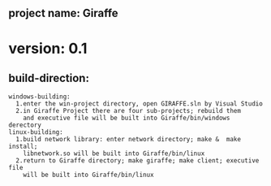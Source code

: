 
project name: Giraffe
---------------------

version:  0.1
=====================

build-direction:
--------------------------
    windows-building:
      1.enter the win-project directory, open GIRAFFE.sln by Visual Studio
      2.in Giraffe Project there are four sub-projects; rebuild them 
        and executive file will be built into Giraffe/bin/windows derectory
    linux-building:
      1.build network library: enter network directory; make &  make install;
        libnetwork.so will be built into Giraffe/bin/linux
      2.return to Giraffe directory; make giraffe; make client; executive file 
        will be built into Giraffe/bin/linux